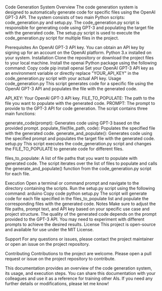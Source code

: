 Code Generation System
Overview
The code generation system is designed to automatically generate code for specific files using the OpenAI GPT-3 API. The system consists of two main Python scripts: code_generation.py and setup.py. The code_generation.py script is responsible for generating code using GPT-3 and populating the target file with the generated code. The setup.py script is used to execute the code_generation.py script for multiple files in the project.

Prerequisites
An OpenAI GPT-3 API key. You can obtain an API key by signing up for an account on the OpenAI platform.
Python 3.x installed on your system.
Installation
Clone the repository or download the project files to your local machine.
Install the openai Python package using the following command:
Copy code
pip install openai
Set your OpenAI GPT-3 API key as an environment variable or directly replace "YOUR_API_KEY" in the code_generation.py script with your actual API key.
Usage
code_generation.py
This script generates code for a specific file using the OpenAI GPT-3 API and populates the file with the generated code.

API_KEY: Your OpenAI GPT-3 API key.
FILE_TO_POPULATE: The path to the file you want to populate with the generated code.
PROMPT: The prompt to provide to the GPT-3 API for code generation.
The script contains three main functions:

generate_code(prompt): Generates code using GPT-3 based on the provided prompt.
populate_file(file_path, code): Populates the specified file with the generated code.
generate_and_populate(): Generates code using the specified prompt and populates the target file with the generated code.
setup.py
This script executes the code_generation.py script and changes the FILE_TO_POPULATE to generate code for different files.

files_to_populate: A list of file paths that you want to populate with generated code.
The script iterates over the list of files to populate and calls the generate_and_populate() function from the code_generation.py script for each file.

Execution
Open a terminal or command prompt and navigate to the directory containing the scripts.
Run the setup.py script using the following command:
arduino
Copy code
python setup.py
The script will generate code for each file specified in the files_to_populate list and populate the corresponding files with the generated code.
Notes
Make sure to adjust the file paths, prompt text, and API key based on your specific use case and project structure.
The quality of the generated code depends on the prompt provided to the GPT-3 API. You may need to experiment with different prompts to achieve the desired results.
License
This project is open-source and available for use under the MIT License.

Support
For any questions or issues, please contact the project maintainer or open an issue on the project repository.

Contributing
Contributions to the project are welcome. Please open a pull request or issue on the project repository to contribute.

This documentation provides an overview of the code generation system, its usage, and execution steps. You can share this documentation with your colleagues and use it as a reference for training other AIs. If you need any further details or modifications, please let me know!






